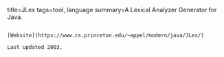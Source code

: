 title=JLex
tags=tool, language
summary=A Lexical Analyzer Generator for Java.
~~~~~~

[Website](https://www.cs.princeton.edu/~appel/modern/java/JLex/)

Last updated 2003.